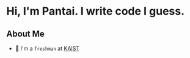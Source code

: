 # Hi, I'm Pantai. I write code I guess.

## About Me
- 🏫 I'm a `freshman` at [KAIST](https://www.kaist.ac.kr/en/)


<!--About Me-->

<!--
**ooferdoodles1337/ooferdoodles1337** is a ✨ _special_ ✨ repository because its `README.md` (this file) appears on your GitHub profile.

Here are some ideas to get you started:

- 🔭 I’m currently working on ...
- 🌱 I’m currently learning ...
- 👯 I’m looking to collaborate on ...
- 🤔 I’m looking for help with ...
- 💬 Ask me about ...
- 📫 How to reach me: ...
- 😄 Pronouns: ...
- ⚡ Fun fact: ...
-->
